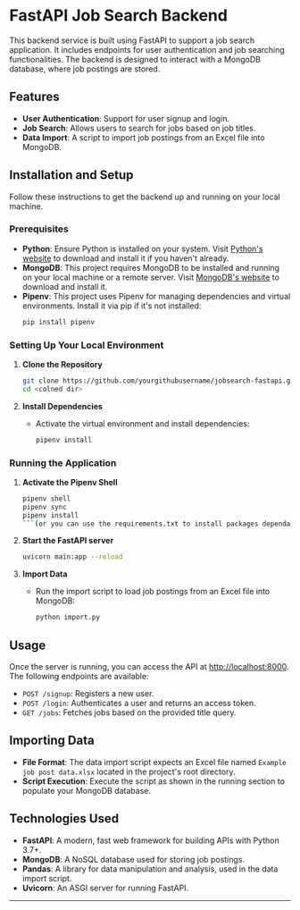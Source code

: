 # FastAPI Job Search Backend

This backend service is built using FastAPI to support a job search application. It includes endpoints for user authentication and job searching functionalities. The backend is designed to interact with a MongoDB database, where job postings are stored.

## Features

- **User Authentication**: Support for user signup and login.
- **Job Search**: Allows users to search for jobs based on job titles.
- **Data Import**: A script to import job postings from an Excel file into MongoDB.

## Installation and Setup

Follow these instructions to get the backend up and running on your local machine.

### Prerequisites

- **Python**: Ensure Python is installed on your system. Visit [Python's website](https://www.python.org/downloads/) to download and install it if you haven't already.
- **MongoDB**: This project requires MongoDB to be installed and running on your local machine or a remote server. Visit [MongoDB's website](https://www.mongodb.com/try/download/community) to download and install it.
- **Pipenv**: This project uses Pipenv for managing dependencies and virtual environments. Install it via pip if it's not installed:
  ```bash
  pip install pipenv
  ```

### Setting Up Your Local Environment

1. **Clone the Repository**
   ```bash
   git clone https://github.com/yourgithubusername/jobsearch-fastapi.git
   cd <colned dir>
   ```

2. **Install Dependencies**
   - Activate the virtual environment and install dependencies:
     ```bash
     pipenv install
     ```


### Running the Application

1. **Activate the Pipenv Shell**
   ```bash
   pipenv shell
   pipenv sync
   pipenv install
   ```(or you can use the requirements.txt to install packages dependancies to the project.

2. **Start the FastAPI server**
   ```bash
   uvicorn main:app --reload
   ```

3. **Import Data**
   - Run the import script to load job postings from an Excel file into MongoDB:
     ```bash
     python import.py
     ```

## Usage

Once the server is running, you can access the API at [http://localhost:8000](http://localhost:8000). The following endpoints are available:

- `POST /signup`: Registers a new user.
- `POST /login`: Authenticates a user and returns an access token.
- `GET /jobs`: Fetches jobs based on the provided title query.

## Importing Data

- **File Format**: The data import script expects an Excel file named `Example job post data.xlsx` located in the project's root directory.
- **Script Execution**: Execute the script as shown in the running section to populate your MongoDB database.

## Technologies Used

- **FastAPI**: A modern, fast web framework for building APIs with Python 3.7+.
- **MongoDB**: A NoSQL database used for storing job postings.
- **Pandas**: A library for data manipulation and analysis, used in the data import script.
- **Uvicorn**: An ASGI server for running FastAPI.

---
